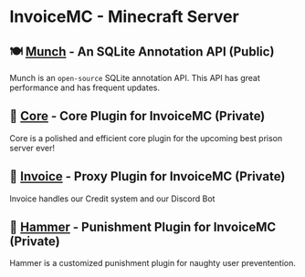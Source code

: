 # InvoiceMC - Minecraft Server

## 🍽️ [Munch](https://github.com/InvoiceMC/Munch) - An SQLite Annotation API (Public)

Munch is an `open-source` SQLite annotation API. This API has great performance and has frequent updates.

## 💯 [Core](https://github.com/InvoiceMC/Core) - Core Plugin for InvoiceMC (Private)

Core is a polished and efficient core plugin for the upcoming best prison server ever!

## 🧐 [Invoice](https://github.com/InvoiceMC/Invoice) - Proxy Plugin for InvoiceMC (Private)

Invoice handles our Credit system and our Discord Bot

## 🔨 [Hammer](https://github.com/InvoiceMC/Hammer) - Punishment Plugin for InvoiceMC (Private)

Hammer is a customized punishment plugin for naughty user preventention.
